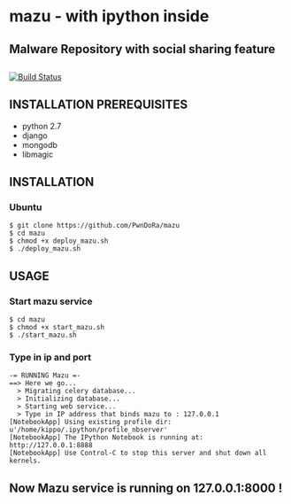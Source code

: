 # mazu - with ipython inside
## Malware Repository with social sharing feature
##  

[![Build Status](https://travis-ci.org/PwnDoRa/mazu.svg?branch=master)](https://travis-ci.org/PwnDoRa/mazu)

## INSTALLATION PREREQUISITES

- python 2.7
- django
- mongodb
- libmagic

## INSTALLATION

### Ubuntu

```
$ git clone https://github.com/PwnDoRa/mazu
$ cd mazu
$ chmod +x deploy_mazu.sh
$ ./deploy_mazu.sh
```

## USAGE

### Start mazu service

```
$ cd mazu
$ chmod +x start_mazu.sh
$ ./start_mazu.sh
```

### Type in ip and port
```
-= RUNNING Mazu =-
==> Here we go...
  > Migrating celery database...
  > Initializing database...
  > Starting web service...
  > Type in IP address that binds mazu to : 127.0.0.1
[NotebookApp] Using existing profile dir: u'/home/kippo/.ipython/profile_nbserver'
[NotebookApp] The IPython Notebook is running at: http://127.0.0.1:8888
[NotebookApp] Use Control-C to stop this server and shut down all kernels.

```

## Now Mazu service is running on 127.0.0.1:8000 !
